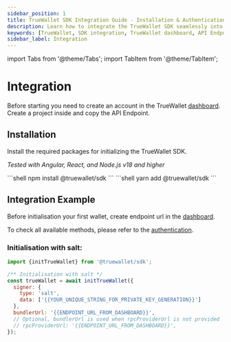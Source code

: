 ```yaml
---
sidebar_position: 1
title: TrueWallet SDK Integration Guide - Installation & Authentication
description: Learn how to integrate the TrueWallet SDK seamlessly into your projects. Follow step-by-step instructions for installation, authentication, and accessing available methods for enhanced functionality.
keywords: [TrueWallet, SDK integration, TrueWallet dashboard, API Endpoint, installation guide, authentication methods, wallet initialization, endpoint URL]
sidebar_label: Integration
---
```

import Tabs from '@theme/Tabs';
import TabItem from '@theme/TabItem';

# Integration
Before starting you need to create an account in the TrueWallet [dashboard](https://dashboard.true-wallet.io). Create a project inside and copy the API Endpoint.

## Installation
Install the required packages for initializing the TrueWallet SDK.

*Tested with Angular, React, and Node.js v18 and higher*

<Tabs groupId="installation">
  <TabItem value="npm" label="npm">
    ```shell
    npm install @truewallet/sdk
    ```
  </TabItem>
  <TabItem value="yarn" label="yarn">
    ```shell
    yarn add @truewallet/sdk
    ```
  </TabItem>
</Tabs>

## Integration Example
Before initialisation your first wallet, create endpoint url in the [dashboard](https://dashboard.true-wallet.io).

To check all available methods, please refer to the [authentication](/sdk/authentication).


### Initialisation with salt:
```javascript
import {initTrueWallet} from '@truewallet/sdk';

/** Initialisation with salt */
const trueWallet = await initTrueWallet({
  signer: {
    type: 'salt',
    data: ['{{YOUR_UNIQUE_STRING_FOR_PRIVATE_KEY_GENERATION}}']
  },
  bundlerUrl: '{{ENDPOINT_URL_FROM_DASHBOARD}}',
  // Optional, bundlerUrl is used when rpcProviderUrl is not provided
  // rpcProviderUrl: '{{ENDPOINT_URL_FROM_DASHBOARD}}',
});
```
